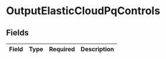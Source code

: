 # OutputElasticCloudPqControls


## Fields

| Field       | Type        | Required    | Description |
| ----------- | ----------- | ----------- | ----------- |